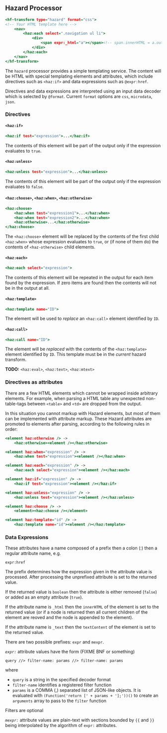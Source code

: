 ## Hazard Processor

``` .html
<hf-transform type="hazard" format="css">
<!-- Your HTML template here -->
	<nav>
		<haz:each select=".navigation ul li">
			<div>
				<span expr:_html="a"></span><!-- span.innerHTML = a.outerHTML -->
			</div>
		</haz:each>
	</nav>
</hf-transform>
```

The `hazard` processor provides a simple templating service.
The content will be HTML with special templating elements and attributes,
which include directives such as `<haz:if>`
and data expressions such as `@expr:href`.

Directives and data expressions are interpreted using an input data decoder
which is selected by `@format`. Current `format` options are `css`, `microdata`, `json`.

### Directives

#### `<haz:if>`

``` .html
<haz:if test="expression">...</haz:if>
```

The contents of this element will be part of the output only if the expression evaluates to `true`.

#### `<haz:unless>`

``` .html
<haz:unless test="expression">...</haz:unless>
```

The contents of this element will be part of the output only if the expression evaluates to `false`.

#### `<haz:choose>`, `<haz:when>`, `<haz:otherwise>`

``` .html
<haz:choose>
	<haz:when test="expression1">...</haz:when>
	<haz:when test="expression2">...</haz:when>
	<haz:otherwise>...</haz:otherwise>
</haz:choose>
```

The `<haz:choose>` element will be replaced by the contents of 
the first child `<haz:when>` whose expression evaluates to `true`, 
or (if none of them do) the contents of `<haz-otherwise>` child elements.

#### `<haz:each>`

``` .html
<haz:each select="expression">
```

The contents of this element will be repeated in the output 
for each item found by the expression. 
If zero items are found then the contents will not be in the output at all.

#### `<haz:template>`

``` .html
<haz:template name="ID">
```

The element will be used to *replace* an `<haz:call>` element identified by `ID`.

#### `<haz:call>`

``` .html
<haz:call name="ID">
```

The element will be *replaced* with 
the contents of the `<haz:template>` element identified by `ID`.
This template must be in the *current* hazard transform.

**TODO:** `<haz:eval>`, `<haz:text>`, `<haz:mtext>`

### Directives as attributes

There are a few HTML elements which cannot be wrapped inside arbitrary elements.
For example, when parsing a HTML table any unexpected non-table-tags 
between `<table>` and `<td>` are dropped from the output.

In this situation you cannot markup with Hazard elements, 
but most of them can be implemented with attribute markup. 
These Hazard attributes are promoted to elements after parsing,
according to the following rules in order:

``` .html
<element haz:otherwise /> -> 
	<haz:otherwise><element /></haz:otherwise>

<element haz:when="expression" /> -> 
	<haz:when test="expression"><element /></haz:when>

<element haz:each="expression" /> ->
	<haz:each select="expression"><element /></haz:each>

<element haz:if="expression" /> -> 
	<haz:if test="expression"><element /></haz:if>

<element haz:unless="expression" /> -> 
	<haz:unless test="expression"><element /></haz:unless>

<element haz:choose /> -> 
	<element><haz:choose /></element>

<element haz:template="id" /> -> 
	<haz:template name="id"><element /></haz:template>
```

### Data Expressions

These attributes have a name composed of a prefix then a colon (:) then a regular attribute name, e.g.

```
expr:href
```
	
The prefix determines how the expression given in the attribute value is processed.
After processing the unprefixed attribute is set to the returned value.

If the returned value is `boolean` then the attribute is either removed (`false`) or added as an empty attribute (`true`).

If the attribute name is `_html` then the `innerHTML` of the element is set to the returned value
(or if a node is returned then all current children of the element are reoved and the node is appended to the element).

If the attribute name is `_text` then the `textContent` of the element is set to the returned value.

There are two possible prefixes: `expr` and `mexpr`.

*`expr:`* attribute values have the form (FIXME BNF or something)

```
query //> filter-name: params //> filter-name: params
```

where
- `query` is a string in the specified decoder format
- `filter-name` identifies a registered filter function
- `params` is a COMMA (,) separated list of JSON-like objects.
	It is evaluated with `(Function('return [' + params + '];'))()`
	to create an `arguments` array to pass to the `filter` function

Filters are optional


*`mexpr:`* attribute values are plain-text with sections bounded by `{{` and `}}` being interpolated by the algorithm of `expr:` attributes.

